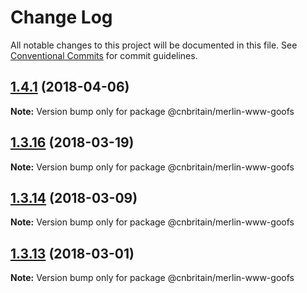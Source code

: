 # Change Log

All notable changes to this project will be documented in this file.
See [Conventional Commits](https://conventionalcommits.org) for commit guidelines.

<a name="1.4.1"></a>
## [1.4.1](https://github.com/cnduk/merlin-www-components/compare/@cnbritain/merlin-www-goofs@1.4.0...@cnbritain/merlin-www-goofs@1.4.1) (2018-04-06)




**Note:** Version bump only for package @cnbritain/merlin-www-goofs

<a name="1.3.16"></a>
## [1.3.16](https://github.com/cnduk/merlin-www-components/compare/@cnbritain/merlin-www-goofs@1.3.15...@cnbritain/merlin-www-goofs@1.3.16) (2018-03-19)




**Note:** Version bump only for package @cnbritain/merlin-www-goofs

<a name="1.3.14"></a>
## [1.3.14](https://github.com/cnduk/merlin-www-components/compare/@cnbritain/merlin-www-goofs@1.3.13...@cnbritain/merlin-www-goofs@1.3.14) (2018-03-09)




**Note:** Version bump only for package @cnbritain/merlin-www-goofs

<a name="1.3.13"></a>
## [1.3.13](https://github.com/cnduk/merlin-www-components/compare/@cnbritain/merlin-www-goofs@1.3.12...@cnbritain/merlin-www-goofs@1.3.13) (2018-03-01)




**Note:** Version bump only for package @cnbritain/merlin-www-goofs
